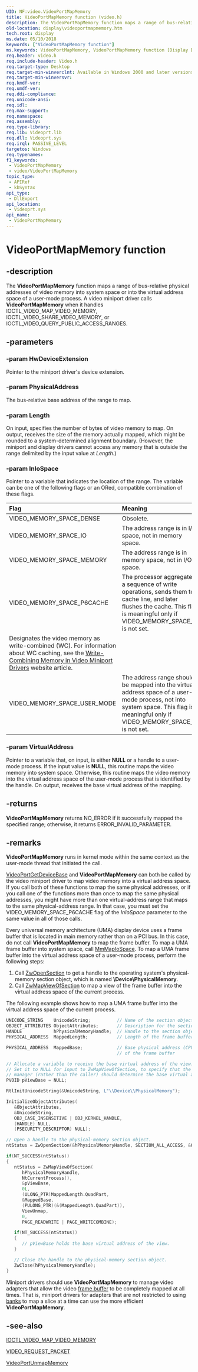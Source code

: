 ```yaml
---
UID: NF:video.VideoPortMapMemory
title: VideoPortMapMemory function (video.h)
description: The VideoPortMapMemory function maps a range of bus-relative physical addresses of video memory into system space or into the virtual address space of a user-mode process.
old-location: display\videoportmapmemory.htm
tech.root: display
ms.date: 05/10/2018
keywords: ["VideoPortMapMemory function"]
ms.keywords: VideoPortMapMemory, VideoPortMapMemory function [Display Devices], VideoPort_Functions_53fef559-5fbb-4e9a-9152-b44be67bd63c.xml, display.videoportmapmemory, video/VideoPortMapMemory
req.header: video.h
req.include-header: Video.h
req.target-type: Desktop
req.target-min-winverclnt: Available in Windows 2000 and later versions of the Windows operating systems.
req.target-min-winversvr: 
req.kmdf-ver: 
req.umdf-ver: 
req.ddi-compliance: 
req.unicode-ansi: 
req.idl: 
req.max-support: 
req.namespace: 
req.assembly: 
req.type-library: 
req.lib: Videoprt.lib
req.dll: Videoprt.sys
req.irql: PASSIVE_LEVEL
targetos: Windows
req.typenames: 
f1_keywords:
 - VideoPortMapMemory
 - video/VideoPortMapMemory
topic_type:
 - APIRef
 - kbSyntax
api_type:
 - DllExport
api_location:
 - Videoprt.sys
api_name:
 - VideoPortMapMemory
---
```


# VideoPortMapMemory function


## -description

The <b>VideoPortMapMemory</b> function maps a range of bus-relative physical addresses of video memory into system space or into the virtual address space of a user-mode process. A video miniport driver calls <b>VideoPortMapMemory</b> when it handles IOCTL_VIDEO_MAP_VIDEO_MEMORY, IOCTL_VIDEO_SHARE_VIDEO_MEMORY, or IOCTL_VIDEO_QUERY_PUBLIC_ACCESS_RANGES.

## -parameters

### -param HwDeviceExtension

Pointer to the miniport driver's device extension.

### -param PhysicalAddress

The bus-relative base address of the range to map.

### -param Length

On input, specifies the number of bytes of video memory to map. On output, receives the size of the memory actually mapped, which might be rounded to a system-determined alignment boundary. (However, the miniport and display drivers cannot access any memory that is outside the range delimited by the input value at <i>Length</i>.)

### -param InIoSpace

Pointer to a variable that indicates the location of the range. The variable can be one of the following flags or an ORed, compatible combination of these flags.

| **Flag** | **Meaning** | 
|:--|:--|
| VIDEO_MEMORY_SPACE_DENSE | Obsolete. | 
| VIDEO_MEMORY_SPACE_IO | The address range is in I/O space, not in memory space. | 
| VIDEO_MEMORY_SPACE_MEMORY | The address range is in memory space, not in I/O space. | 
| VIDEO_MEMORY_SPACE_P6CACHE | The processor aggregates a sequence of write operations, sends them to a cache line, and later flushes the cache. This flag is meaningful only if VIDEO_MEMORY_SPACE_IO is not set.
Designates the video memory as write-combined (WC). For information about WC caching, see the [Write-Combining Memory in Video Miniport Drivers](/previous-versions/windows/hardware/design/dn642116(v=vs.85))  website article. | 
| VIDEO_MEMORY_SPACE_USER_MODE | The address range should be mapped into the virtual address space of a user-mode process, not into system space. This flag is meaningful only if VIDEO_MEMORY_SPACE_IO is not set. |

### -param VirtualAddress

Pointer to a variable that, on input, is either <b>NULL</b> or a handle to a user-mode process. If the input value is <b>NULL</b>, this routine maps the video memory into system space. Otherwise, this routine maps the video memory into the virtual address space of the user-mode process that is identified by the handle. On output, receives the base virtual address of the mapping.

## -returns

<b>VideoPortMapMemory</b> returns NO_ERROR if it successfully mapped the specified range; otherwise, it returns ERROR_INVALID_PARAMETER.

## -remarks

<b>VideoPortMapMemory</b> runs in kernel mode within the same context as the user-mode thread that initiated the call.


<a href="/windows-hardware/drivers/ddi/video/nf-video-videoportgetdevicebase">VideoPortGetDeviceBase</a> and <b>VideoPortMapMemory</b> can both be called by the video miniport driver to map video memory into a virtual address space. If you call both of these functions to map the same physical addresses, or if you call one of the functions more than once to map the same physical addresses, you might have more than one virtual-address range that maps to the same physical-address range. In that case, you must set the VIDEO_MEMORY_SPACE_P6CACHE flag of the <i>InIoSpace</i> parameter to the same value in all of those calls.

Every universal memory architecture (UMA) display device uses a frame buffer that is located in main memory rather than on a PCI bus. In this case, do not call <b>VideoPortMapMemory</b> to map the frame buffer. To map a UMA frame buffer into system space, call <a href="/windows-hardware/drivers/ddi/wdm/nf-wdm-mmmapiospace">MmMapIoSpace</a>. To map a UMA frame buffer into the virtual address space of a user-mode process, perform the following steps:

<ol>
<li>
Call <a href="/windows-hardware/drivers/ddi/wdm/nf-wdm-zwopensection">ZwOpenSection</a> to get a handle to the operating system's physical-memory section object, which is named <b>\Device\PhysicalMemory</b>.

</li>
<li>
Call <a href="/windows-hardware/drivers/ddi/wdm/nf-wdm-zwmapviewofsection">ZwMapViewOfSection</a> to map a view of the frame buffer into the virtual address space of the current process.

</li>
</ol>
The following example shows how to map a UMA frame buffer into the virtual address space of the current process.

```cpp
UNICODE_STRING    UnicodeString;          // Name of the section object
OBJECT_ATTRIBUTES ObjectAttributes;       // Description for the section object
HANDLE            hPhysicalMemoryHandle;  // Handle to the section object
PHYSICAL_ADDRESS  MappedLength;           // Length of the frame buffer

PHYSICAL_ADDRESS  MappedBase;             // Base physical address (CPU-relative)
                                          // of the frame buffer

// Allocate a variable to receive the base virtual address of the view.
// Set it to NULL for input to ZwMapViewOfSection, to specify that the memory
// manager (rather than the caller) should determine the base virtual address.
PVOID pViewBase = NULL;

RtlInitUnicodeString(&UnicodeString, L"\\Device\\PhysicalMemory");

InitializeObjectAttributes(
   &ObjectAttributes,
   &UnicodeString,
   OBJ_CASE_INSENSITIVE | OBJ_KERNEL_HANDLE,
   (HANDLE) NULL,
   (PSECURITY_DESCRIPTOR) NULL);

// Open a handle to the physical-memory section object.
ntStatus = ZwOpenSection(&hPhysicalMemoryHandle, SECTION_ALL_ACCESS, &ObjectAttributes);

if(NT_SUCCESS(ntStatus))
{
   ntStatus = ZwMapViewOfSection(
      hPhysicalMemoryHandle,
      NtCurrentProcess(),
      &pViewBase,
      0L,
      (ULONG_PTR)MappedLength.QuadPart,
      &MappedBase,
      (PULONG_PTR)(&(MappedLength.QuadPart)),
      ViewUnmap,
      0,
      PAGE_READWRITE | PAGE_WRITECOMBINE);

   if(NT_SUCCESS(ntStatus))
   {
      // pViewBase holds the base virtual address of the view.
   }

   // Close the handle to the physical-memory section object.
   ZwClose(hPhysicalMemoryHandle);
}
```

Miniport drivers should use <b>VideoPortMapMemory</b> to manage video adapters that allow the video <a href="/windows-hardware/drivers/">frame buffer</a> to be completely mapped at all times. That is, miniport drivers for adapters that are not restricted to using <a href="/windows-hardware/drivers/">banks</a> to map a slice at a time can use the more efficient <b>VideoPortMapMemory</b>.

## -see-also

<a href="/windows-hardware/drivers/ddi/ntddvdeo/ni-ntddvdeo-ioctl_video_map_video_memory">IOCTL_VIDEO_MAP_VIDEO_MEMORY</a>



<a href="/windows-hardware/drivers/ddi/video/ns-video-_video_request_packet">VIDEO_REQUEST_PACKET</a>



<a href="/windows-hardware/drivers/ddi/video/nf-video-videoportunmapmemory">VideoPortUnmapMemory</a>
